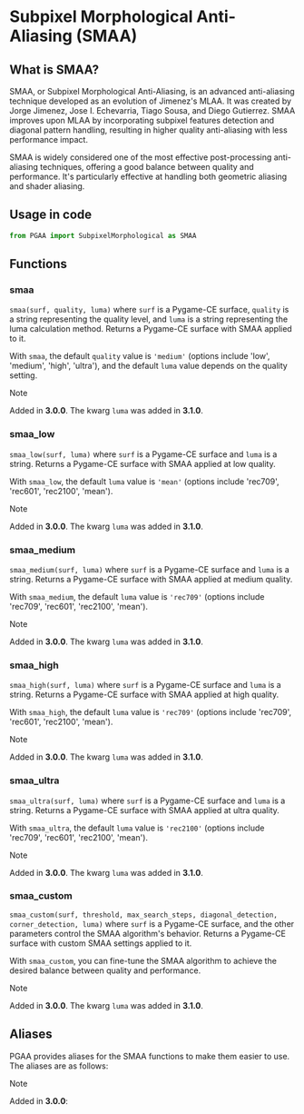 # Subpixel Morphological Anti-Aliasing (SMAA)

## What is SMAA?

SMAA, or Subpixel Morphological Anti-Aliasing, is an advanced anti-aliasing technique developed as an evolution of Jimenez's MLAA. It was created by Jorge Jimenez, Jose I. Echevarria, Tiago Sousa, and Diego Gutierrez. SMAA improves upon MLAA by incorporating subpixel features detection and diagonal pattern handling, resulting in higher quality anti-aliasing with less performance impact.

SMAA is widely considered one of the most effective post-processing anti-aliasing techniques, offering a good balance between quality and performance. It's particularly effective at handling both geometric aliasing and shader aliasing.

## Usage in code

```python
from PGAA import SubpixelMorphological as SMAA
```

## Functions

### smaa

`smaa(surf, quality, luma)` where `surf` is a Pygame-CE surface, `quality` is a string representing the quality level, and `luma` is a string representing the luma calculation method. Returns a Pygame-CE surface with SMAA applied to it.

With `smaa`, the default `quality` value is `'medium'` (options include 'low', 'medium', 'high', 'ultra'), and the default `luma` value depends on the quality setting.

> [!NOTE]
> Added in **3.0.0**.
> The kwarg `luma` was added in **3.1.0**.

### smaa_low

`smaa_low(surf, luma)` where `surf` is a Pygame-CE surface and `luma` is a string. Returns a Pygame-CE surface with SMAA applied at low quality.

With `smaa_low`, the default `luma` value is `'mean'` (options include 'rec709', 'rec601', 'rec2100', 'mean').

> [!NOTE]
> Added in **3.0.0**.
> The kwarg `luma` was added in **3.1.0**.

### smaa_medium

`smaa_medium(surf, luma)` where `surf` is a Pygame-CE surface and `luma` is a string. Returns a Pygame-CE surface with SMAA applied at medium quality.

With `smaa_medium`, the default `luma` value is `'rec709'` (options include 'rec709', 'rec601', 'rec2100', 'mean').

> [!NOTE]
> Added in **3.0.0**.
> The kwarg `luma` was added in **3.1.0**.

### smaa_high

`smaa_high(surf, luma)` where `surf` is a Pygame-CE surface and `luma` is a string. Returns a Pygame-CE surface with SMAA applied at high quality.

With `smaa_high`, the default `luma` value is `'rec709'` (options include 'rec709', 'rec601', 'rec2100', 'mean').

> [!NOTE]
> Added in **3.0.0**.
> The kwarg `luma` was added in **3.1.0**.

### smaa_ultra

`smaa_ultra(surf, luma)` where `surf` is a Pygame-CE surface and `luma` is a string. Returns a Pygame-CE surface with SMAA applied at ultra quality.

With `smaa_ultra`, the default `luma` value is `'rec2100'` (options include 'rec709', 'rec601', 'rec2100', 'mean').

> [!NOTE]
> Added in **3.0.0**.
> The kwarg `luma` was added in **3.1.0**.

### smaa_custom

`smaa_custom(surf, threshold, max_search_steps, diagonal_detection, corner_detection, luma)` where `surf` is a Pygame-CE surface, and the other parameters control the SMAA algorithm's behavior. Returns a Pygame-CE surface with custom SMAA settings applied to it.

With `smaa_custom`, you can fine-tune the SMAA algorithm to achieve the desired balance between quality and performance.

> [!NOTE]
> Added in **3.0.0**.
> The kwarg `luma` was added in **3.1.0**.

## Aliases

PGAA provides aliases for the SMAA functions to make them easier to use. The aliases are as follows:

> [!NOTE]
> Added in **3.0.0**:

